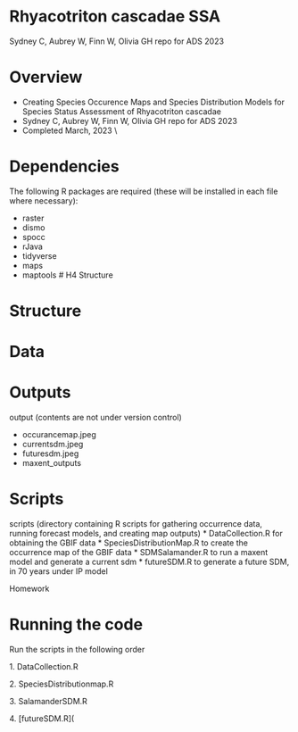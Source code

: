 # Rhyacotriton cascadae SSA

Sydney C, Aubrey W, Finn W, Olivia GH repo for ADS 2023

# Overview

-   Creating Species Occurence Maps and Species Distribution Models for Species Status Assessment of Rhyacotriton cascadae
-   Sydney C, Aubrey W, Finn W, Olivia GH repo for ADS 2023
-   Completed March, 2023 \
#  Dependencies 
The following R packages are required (these will be installed in each file where necessary):
-   raster
-   dismo
-   spocc
-   rJava
-   tidyverse
-   maps
-   maptools \# H4 Structure
# Structure
# Data

# Outputs

output (contents are not under version control) 
* occurancemap.jpeg 
* currentsdm.jpeg 
* futuresdm.jpeg 
* maxent_outputs

# Scripts

scripts (directory containing R scripts for gathering occurrence data, running forecast models, and creating map outputs) \* DataCollection.R for obtaining the GBIF data \* SpeciesDistributionMap.R to create the occurrence map of the GBIF data \* SDMSalamander.R to run a maxent model and generate a current sdm \* futureSDM.R to generate a future SDM, in 70 years under IP model

Homework

# Running the code

Run the scripts in the following order

1\. DataCollection.R

2\. SpeciesDistributionmap.R

3\. SalamanderSDM.R

4\. [futureSDM.R]( 
